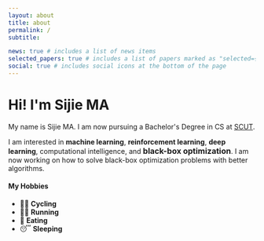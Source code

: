 ```yaml
---
layout: about
title: about
permalink: /
subtitle:

news: true # includes a list of news items
selected_papers: true # includes a list of papers marked as "selected={true}"
social: true # includes social icons at the bottom of the page
---
```


# Hi! I'm Sijie MA
My name is Sijie MA. I am now pursuing a Bachelor's Degree in CS at [SCUT](https://www.scut.edu.cn/new/).

I am interested in <span style="font-weight: bold;">machine learning</span>, <span style="font-weight: bold;">reinforcement learning</span>, <span style="font-weight: bold;">deep learning</span>, computational intelligence, and <span style="font-weight: bold;font-size: 16px;">black-box optimization</span>. I am now working on how to solve black-box optimization problems with better algorithms.


#### My Hobbies

- 🚴‍♂️ <span style="font-weight: bold;">Cycling</span>
- 🏃‍♂️ <span style="font-weight: bold;">Running</span>
- 🍔 <span style="font-weight: bold;">Eating</span>
- 😴 <span style="font-weight: bold;">Sleeping</span>
